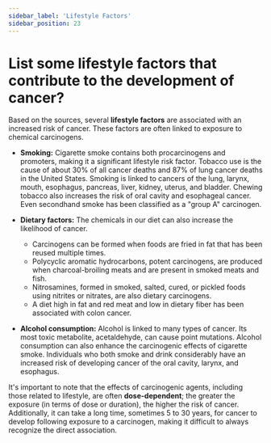 ```yaml
---
sidebar_label: 'Lifestyle Factors'
sidebar_position: 23
---
```

# List some lifestyle factors that contribute to the development of cancer?

Based on the sources, several **lifestyle factors** are associated with an increased risk of cancer. These factors are often linked to exposure to chemical carcinogens.

*   **Smoking:** Cigarette smoke contains both procarcinogens and promoters, making it a significant lifestyle risk factor. Tobacco use is the cause of about 30% of all cancer deaths and 87% of lung cancer deaths in the United States. Smoking is linked to cancers of the lung, larynx, mouth, esophagus, pancreas, liver, kidney, uterus, and bladder. Chewing tobacco also increases the risk of oral cavity and esophageal cancer. Even secondhand smoke has been classified as a "group A" carcinogen.

*   **Dietary factors:** The chemicals in our diet can also increase the likelihood of cancer.
    *   Carcinogens can be formed when foods are fried in fat that has been reused multiple times.
    *   Polycyclic aromatic hydrocarbons, potent carcinogens, are produced when charcoal-broiling meats and are present in smoked meats and fish.
    *   Nitrosamines, formed in smoked, salted, cured, or pickled foods using nitrites or nitrates, are also dietary carcinogens.
    *   A diet high in fat and red meat and low in dietary fiber has been associated with colon cancer.

*   **Alcohol consumption:** Alcohol is linked to many types of cancer. Its most toxic metabolite, acetaldehyde, can cause point mutations. Alcohol consumption can also enhance the carcinogenic effects of cigarette smoke. Individuals who both smoke and drink considerably have an increased risk of developing cancer of the oral cavity, larynx, and esophagus.

It's important to note that the effects of carcinogenic agents, including those related to lifestyle, are often **dose-dependent**; the greater the exposure (in terms of dose or duration), the higher the risk of cancer. Additionally, it can take a long time, sometimes 5 to 30 years, for cancer to develop following exposure to a carcinogen, making it difficult to always recognize the direct association.
